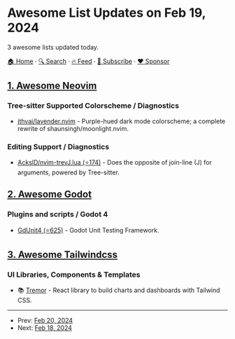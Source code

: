 # Awesome List Updates on Feb 19, 2024

3 awesome lists updated today.

[🏠 Home](/README.md) · [🔍 Search](https://www.trackawesomelist.com/search/) · [🔥 Feed](https://www.trackawesomelist.com/rss.xml) · [📮 Subscribe](https://trackawesomelist.us17.list-manage.com/subscribe?u=d2f0117aa829c83a63ec63c2f&id=36a103854c) · [❤️  Sponsor](https://github.com/sponsors/theowenyoung)



## [1. Awesome Neovim](/content/rockerBOO/awesome-neovim/README.md)

### Tree-sitter Supported Colorscheme / Diagnostics

*   [jthvai/lavender.nvim](https://codeberg.org/jthvai/lavender.nvim) - Purple-hued dark mode colorscheme; a complete rewrite of shaunsingh/moonlight.nvim.

### Editing Support / Diagnostics

*   [AckslD/nvim-trevJ.lua (⭐174)](https://github.com/AckslD/nvim-trevJ.lua) - Does the opposite of join-line (J) for arguments, powered by Tree-sitter.

## [2. Awesome Godot](/content/godotengine/awesome-godot/README.md)

### Plugins and scripts / Godot 4

*   [GdUnit4 (⭐625)](https://github.com/MikeSchulze/gdUnit4) - Godot Unit Testing Framework.

## [3. Awesome Tailwindcss](/content/aniftyco/awesome-tailwindcss/README.md)

### UI Libraries, Components & Templates

*   📚 [Tremor](https://tremor.so) - React library to build charts and dashboards with Tailwind CSS.

---

- Prev: [Feb 20, 2024](/content/2024/02/20/README.md)
- Next: [Feb 18, 2024](/content/2024/02/18/README.md)